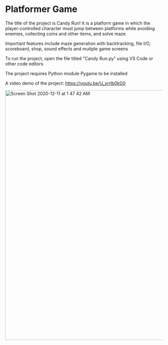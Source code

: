 # Platformer Game

The title of the project is Candy Run! It is a platform game in which the player-controlled character must jump between platforms while avoiding enemies, collecting coins and other items, and solve maze

Important features include maze generation with backtracking, file I/O, scoreboard, shop, sound effects and mutiple game screens

To run the project, open the file titled "Candy Run.py" using VS Code or other code editors

The project requires Python module Pygame to be installed

A video demo of the project: https://youtu.be/U_xrrlb0kG0

<img width="798" alt="Screen Shot 2020-12-11 at 1 47 42 AM" src="https://user-images.githubusercontent.com/63748439/101872509-5dfb3280-3b53-11eb-844a-6a451df583a2.png">


